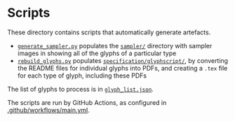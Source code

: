 # Scripts

These directory contains scripts that automatically generate artefacts.

* [`generate_sampler.py`](./generate_sampler.py) populates the [`sampler/`](../sampler) directory with sampler images in showing all of the glyphs of a particular type
* [`rebuild_glyphs.py`](./rebuild_glyphs.py) populates [`specification/glyphscript/`](../specification/glyphscript), by converting the README files for individual glyphs into PDFs, and creating a `.tex` file for each type of glyph, including these PDFs

The list of glyphs to process is in [`glyph_list.json`](./glyph_list.json). 

The scripts are run by GitHub Actions, as configured in [.github/workflows/main.yml](../.github/workflows/main.yml).
